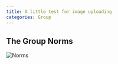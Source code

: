 ```yaml
---
title: A little test for image uploading
categories: Group
---
```


## The Group Norms

![Norms](/images/norms_0.jpg)